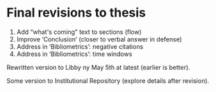 # Final revisions to thesis

1. Add “what's coming” text to sections (flow)
1. Improve ‘Conclusion’ (closer to verbal answer in defense)
1. Address in ‘Bibliometrics’: negative citations
1. Address in ‘Bibliometrics’: time windows

Rewritten version to Libby ny May 5th at latest (earlier is better).

Some version to Institutional Repository (explore details after revision).





